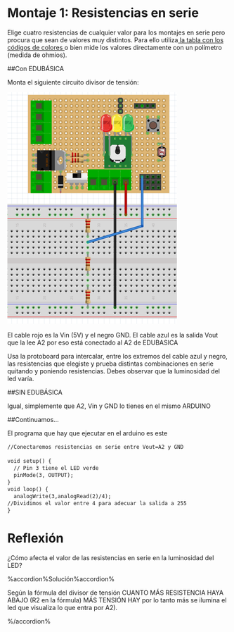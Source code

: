 # Montaje 1: Resistencias en serie

Elige cuatro resistencias de cualquier valor para los montajes en serie pero procura que sean de valores muy distintos. Para ello utiliza[ la tabla con los códigos de colores ](https://es.wikipedia.org/wiki/Resistor)o bien mide los valores directamente con un polímetro \(medida de ohmios\).

##Con EDUBÁSICA

Monta el siguiente circuito divisor de tensión:

![](img/img0.5.png)

El cable rojo es la Vin \(5V\) y el negro GND. El cable azul es la salida Vout que la lee A2 por eso está conectado al A2 de EDUBASICA

Usa la protoboard para intercalar, entre los extremos del cable azul y negro, las resistencias que elegiste y prueba distintas combinaciones en serie quitando y poniendo resistencias. Debes observar que la luminosidad del led varía.

##SIN EDUBÁSICA

Igual, simplemente que A2, Vin y GND lo tienes en el mismo ARDUINO

##Continuamos...

El programa que hay que ejecutar en el arduino es este

```cpp+lineNumbers:true
//Conectaremos resistencias en serie entre Vout=A2 y GND

void setup() {                 
  // Pin 3 tiene el LED verde
  pinMode(3, OUTPUT);       
}
void loop() {
  analogWrite(3,analogRead(2)/4);
//Dividimos el valor entre 4 para adecuar la salida a 255
}
```

# Reflexión

¿Cómo afecta el valor de las resistencias en serie en la luminosidad del LED?

%accordion%Solución%accordion%

Según la fórmula del divisor de tensión CUANTO MÁS RESISTENCIA HAYA ABAJO \(R2 en la fórmula\) MÁS TENSIÓN HAY por lo tanto más se ilumina el led que visualiza lo que entra por A2\).

%/accordion%

